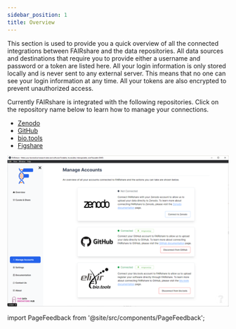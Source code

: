 ```yaml
---
sidebar_position: 1
title: Overview
---
```


This section is used to provide you a quick overview of all the connected integrations between FAIRshare and the data repositories. All data sources and destinations that require you to provide either a username and password or a token are listed here. All your login information is only stored locally and is never sent to any external server. This means that no one can see your login information at any time. All your tokens are also encrypted to prevent unauthorized access.

Currently FAIRshare is integrated with the following repositories. Click on the repository name below to learn how to manage your connections.

- [Zenodo](connect-to-zenodo)
- [GitHub](connect-to-github)
- [bio.tools](connect-to-bio-tools)
- [Figshare](connect-to-figshare)

![](./images/overview.png)

import PageFeedback from '@site/src/components/PageFeedback';

<PageFeedback />
